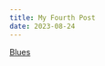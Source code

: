```yaml
---
title: My Fourth Post
date: 2023-08-24
---
```


[Blues](https://youtu.be/oL6zUYXK5SY?si=v2ar6TfiX7cKDRAL)